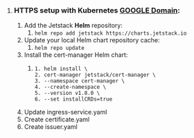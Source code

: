 1. ### HTTPS setup with Kubernetes [GOOGLE Domain](https://www.udemy.com/course/docker-and-kubernetes-the-complete-guide/learn/lecture/25482916#overview):
    1. Add the Jetstack **Helm** repository: 
       1. ```helm repo add jetstack https://charts.jetstack.io```
    2. Update your local Helm chart repository cache:
       1. ```helm repo update```
    3. Install the cert-manager Helm chart:
       1. ```
          1. helm install \
          2. cert-manager jetstack/cert-manager \
          3. --namespace cert-manager \
          4. --create-namespace \
          5. --version v1.8.0 \
          6. --set installCRDs=true
          ```
    4. Update ingress-service.yaml
    5. Create certificate.yaml
    6. Create issuer.yaml